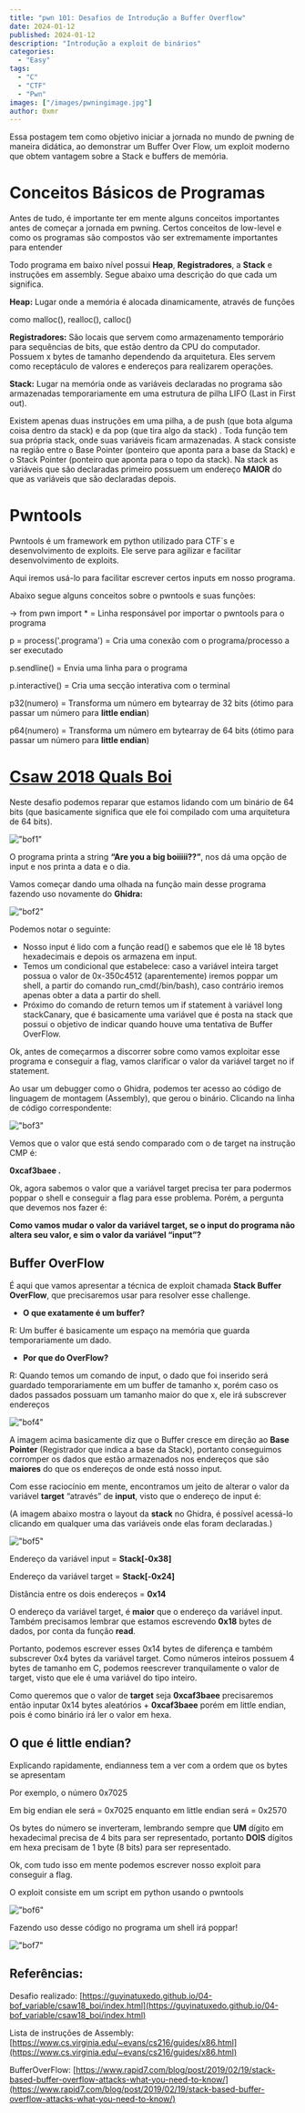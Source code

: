 ```yaml
---
title: "pwn 101: Desafios de Introdução a Buffer Overflow"
date: 2024-01-12
published: 2024-01-12
description: "Introdução a exploit de binários"
categories:
  - "Easy"
tags:
  - "C"
  - "CTF"
  - "Pwn"
images: ["/images/pwningimage.jpg"]
author: 0xmr
---
```


Essa postagem tem como objetivo iniciar a jornada no mundo de pwning de maneira didática, ao demonstrar um 
Buffer Over Flow, um exploit moderno que obtem vantagem sobre a Stack e buffers de memória.


# Conceitos Básicos de Programas

Antes de tudo, é importante ter em mente alguns conceitos importantes antes de começar a jornada em pwning. Certos conceitos de low-level e como os programas são compostos vão ser extremamente importantes para entender 

Todo programa em baixo nível possui **Heap**, **Registradores**, a **Stack** e instruções em assembly. Segue abaixo uma descrição do que cada um significa.

**Heap:** Lugar onde a memória é alocada dinamicamente, através de funções

como malloc(), realloc(), calloc()

**Registradores:** São locais que servem como armazenamento temporário para sequências de bits, que estão dentro da CPU do computador. Possuem x bytes de tamanho dependendo da arquitetura. Eles servem como receptáculo de valores e endereços para realizarem operações.

**Stack:** Lugar na memória onde as variáveis declaradas no programa são armazenadas temporariamente em uma estrutura de pilha LIFO (Last in First out).

Existem apenas duas instruções em uma pilha, a de push (que bota alguma coisa dentro da stack) e da pop (que tira algo da stack) . Toda função tem sua própria stack, onde suas variáveis ficam armazenadas. A stack consiste na região entre o Base Pointer (ponteiro que aponta para a base da Stack) e o Stack Pointer (ponteiro que aponta para o topo da stack). Na stack as variáveis que são declaradas primeiro possuem um endereço **MAIOR** do que as variáveis que são declaradas depois.


# Pwntools

Pwntools é um framework em python utilizado para CTF´s e desenvolvimento de exploits. Ele serve para agilizar e facilitar desenvolvimento de exploits.

Aqui iremos usá-lo para facilitar escrever certos inputs em nosso programa.

Abaixo segue alguns conceitos sobre o pwntools e suas funções:

-> from pwn import *  = Linha responsável por importar o pwntools para o programa

p = process('.programa') = Cria uma conexão com o programa/processo a ser executado

p.sendline() = Envia uma linha para o programa 

p.interactive() = Cria uma secção interativa com o terminal

p32(numero) = Transforma um número em bytearray de 32 bits (ótimo para passar um número para **little endian**)

p64(numero) = Transforma um número em bytearray de 64 bits (ótimo para passar um número para **little endian**)


# **[Csaw 2018 Quals Boi](https://guyinatuxedo.github.io/04-bof_variable/csaw18_boi/index.html)**

Neste desafio podemos reparar que estamos lidando com um binário de 64 bits (que basicamente significa que ele foi compilado com uma arquitetura de 64 bits).

!["bof1"](/images/bof1.png)


O programa printa a string **“Are you a big boiiiii??”**, nos dá uma opção de input e nos printa a data e o dia.

Vamos começar dando uma olhada na função main desse programa fazendo uso novamente do **Ghidra:**

!["bof2"](/images/bof2.png)


Podemos notar o seguinte:

- Nosso input é lido com a função read() e sabemos que ele lê 18 bytes hexadecimais e depois os armazena em input.
- Temos um condicional que estabelece: caso a variável inteira target possua o valor de 0x-350c4512 (aparentemente) iremos poppar um shell, a partir do comando run_cmd(/bin/bash), caso contrário iremos apenas obter a data a partir do shell.
- Próximo do comando de return temos um if statement à variável long stackCanary, que é basicamente uma variável que é posta na stack que possui o objetivo de indicar quando houve uma tentativa de Buffer OverFlow.

Ok, antes de começarmos a discorrer sobre como vamos exploitar esse programa e conseguir a flag, vamos clarificar o valor da variável target no if statement.

Ao usar um debugger como o Ghidra, podemos ter acesso ao código de linguagem de montagem (Assembly), que gerou o binário. Clicando na linha de código correspondente:

!["bof3"](/images/bof3.png)


Vemos que o valor que está sendo comparado com o de target na instrução CMP é:

**0xcaf3baee .**

Ok, agora sabemos o valor que a variável target precisa ter para podermos poppar o shell e conseguir a flag para esse problema. Porém, a pergunta que devemos nos fazer é:

**Como vamos mudar o valor da variável target, se o input do programa não altera seu valor, e sim o valor da variável “input”?**

## **Buffer OverFlow**

É aqui que vamos apresentar a técnica de exploit chamada **Stack Buffer OverFlow**, que precisaremos usar para resolver esse challenge.

- **O que exatamente é um buffer?**

R: Um buffer é basicamente um espaço na memória que guarda temporariamente um dado.

- **Por que do OverFlow?**

R: Quando temos um comando de input, o dado que foi inserido será guardado temporariamente em um buffer de tamanho x, porém caso os dados passados possuam um tamanho maior do que x, ele irá subscrever endereços

!["bof4"](/images/bof4.png)


A imagem acima basicamente diz que o Buffer cresce em direção ao **Base Pointer** (Registrador que indica a base da Stack), portanto conseguimos corromper os dados que estão armazenados nos endereços que são **maiores** do que os endereços de onde está nosso input.

Com esse raciocínio em mente, encontramos um jeito de alterar o valor da variável **target** “através” de **input**, visto que o endereço de input é:

(A imagem abaixo mostra o layout da **stack** no Ghidra, é possível acessá-lo clicando em qualquer uma das variáveis onde elas foram declaradas.)

!["bof5"](/images/bof5.png)


Endereço da variável input = **Stack[-0x38]**

Endereço da variável target = **Stack[-0x24]**

Distância entre os dois endereços = **0x14**

O endereço da variável target, é **maior** que o endereço da variável input. Também precisamos lembrar que estamos escrevendo **0x18** bytes de dados, por conta da função **read**.

Portanto, podemos escrever esses 0x14 bytes de diferença e também subscrever 0x4 bytes da variável target. Como números inteiros possuem 4 bytes de tamanho em C, podemos reescrever tranquilamente o valor de target, visto que ele é uma variável do tipo inteiro.

Como queremos que o valor de **target** seja **0xcaf3baee** precisaremos então inputar 0x14 bytes aleatórios + **0xcaf3baee** porém em little endian, pois é como binário irá ler o valor em hexa.

## **O que é little endian?**

Explicando rapidamente, endianness tem a ver com a ordem que os bytes se apresentam

Por exemplo, o número 0x7025

Em big endian ele será = 0x7025 enquanto em little endian será = 0x2570

Os bytes do número se inverteram, lembrando sempre que **UM** dígito em hexadecimal precisa de 4 bits para ser representado, portanto **DOIS** dígitos em hexa precisam de 1 byte (8 bits) para ser representado.

Ok, com tudo isso em mente podemos escrever nosso exploit para conseguir a flag.

O exploit consiste em um script em python usando o pwntools


!["bof6"](/images/bof6.png)


Fazendo uso desse código no programa um shell irá poppar!



!["bof7"](/images/bof7.png)


## Referências:

Desafio realizado: [https://guyinatuxedo.github.io/04-bof_variable/csaw18_boi/index.html](https://guyinatuxedo.github.io/04-bof_variable/csaw18_boi/index.html)

Lista de instruções de Assembly: [https://www.cs.virginia.edu/~evans/cs216/guides/x86.html](https://www.cs.virginia.edu/~evans/cs216/guides/x86.html)

BufferOverFlow: [https://www.rapid7.com/blog/post/2019/02/19/stack-based-buffer-overflow-attacks-what-you-need-to-know/](https://www.rapid7.com/blog/post/2019/02/19/stack-based-buffer-overflow-attacks-what-you-need-to-know/)
